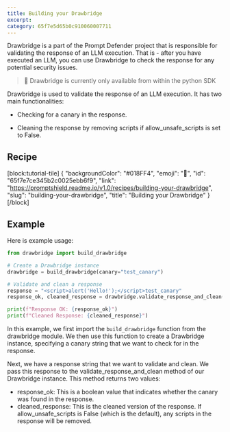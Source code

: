 ```yaml
---
title: Building your Drawbridge
excerpt:
category: 65f7e5d65b0c910060007711
---
```


Drawbridge is a part of the Prompt Defender project that is responsible for validating the response of an LLM execution.
That is - after you have executed an LLM, you can use Drawbridge to check the response for any potential security
issues.

> 📘 Drawbridge is currently only available from within the python SDK

Drawbridge is used to validate the response of an LLM execution. It has two main functionalities:

* Checking for a canary in the response.

* Cleaning the response by removing scripts if allow_unsafe_scripts is set to False.

## Recipe

[block:tutorial-tile]
{
"backgroundColor": "#018FF4",
"emoji": "🦉",
"id": "65f7e7ce345b2c0025ebb6f9",
"link": "https://promptshield.readme.io/v1.0/recipes/building-your-drawbridge",
"slug": "building-your-drawbridge",
"title": "Building your Drawbridge"
}
[/block]

## Example

Here is example usage:

```python
from drawbridge import build_drawbridge

# Create a Drawbridge instance
drawbridge = build_drawbridge(canary="test_canary")

# Validate and clean a response
response = "<script>alert('Hello!');</script>test_canary"
response_ok, cleaned_response = drawbridge.validate_response_and_clean(response)

print(f"Response OK: {response_ok}")
print(f"Cleaned Response: {cleaned_response}")
```

In this example, we first import the `build_drawbridge` function from the drawbridge module. We then use this function
to
create a Drawbridge instance, specifying a canary string that we want to check for in the response.

Next, we have a response string that we want to validate and clean. We pass this response to the
validate_response_and_clean method of our Drawbridge instance. This method returns two values:

* response_ok: This is a boolean value that indicates whether the canary was found in the response.
* cleaned_response: This is the cleaned version of the response. If allow_unsafe_scripts is False (which is the
  default),
  any scripts in the response will be removed.